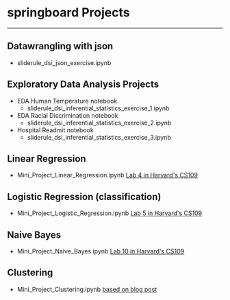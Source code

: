 # springboard Projects

---

## Datawrangling with json
- sliderule_dsi_json_exercise.ipynb



## Exploratory Data Analysis Projects

-  EDA Human Temperature notebook
    -  sliderule_dsi_inferential_statistics_exercise_1.ipynb
-  EDA Racial Discrimination notebook
    -  sliderule_dsi_inferential_statistics_exercise_2.ipynb
-  Hospital Readmit notebook
    -  sliderule_dsi_inferential_statistics_exercise_3.ipynb


## Linear Regression

- Mini_Project_Linear_Regression.ipynb [Lab 4 in Harvard's CS109](https://github.com/cs109/2015lab4)

## Logistic Regression (classification)

- Mini_Project_Logistic_Regression.ipynb [Lab 5 in Harvard's CS109](https://github.com/cs109/2015lab5)

## Naive Bayes

- Mini_Project_Naive_Bayes.ipynb [Lab 10 in Harvard's CS109](https://github.com/cs109/2015lab10)

## Clustering

- Mini_Project_Clustering.ipynb [based on blog post](http://blog.yhat.com/posts/customer-segmentation-using-python.html)